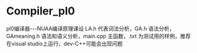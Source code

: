 # Compiler_pl0
pl0编译器---NUAA编译原理课设
LA.h 代表词法分析，GA.h 语法分析，GAmeaning.h 语法和语义分析，main.cpp 主函数，.txt 为测试用的样例，推荐在visual studio上运行，dev-C++可能会出现问题
